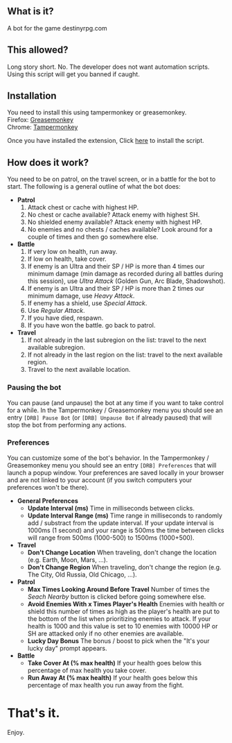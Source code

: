 ## What is it?
A bot for the game destinyrpg.com

## This allowed?
Long story short. No. The developer does not want automation scripts.  
Using this script will get you banned if caught.

## Installation
You need to install this using tampermonkey or greasemonkey.  
Firefox: [Greasemonkey](https://addons.mozilla.org/en-US/firefox/addon/greasemonkey/)  
Chrome: [Tampermonkey](https://chrome.google.com/webstore/detail/tampermonkey/dhdgffkkebhmkfjojejmpbldmpobfkfo?hl=en)  
  
Once you have installed the extension, Click [here](https://github.com/LenAnderson/DestinyRPG-Bot/raw/master/DestinyBot.user.js) to install the script.

## How does it work?
You need to be on patrol, on the travel screen, or in a battle for the bot to start.
The following is a general outline of what the bot does:

- **Patrol**
  1. Attack chest or cache with highest HP.
  2. No chest or cache available? Attack enemy with highest SH.
  3. No shielded enemy available? Attack enemy with highest HP.
  4. No enemies and no chests / caches available? Look around for a couple of times and then go somewhere else.
- **Battle**
  1. If very low on health, run away.
  2. If low on health, take cover.
  3. If enemy is an Ultra and their SP / HP is more than 4 times our minimum damage (min damage as recorded during all battles during this session), use *Ultra Attack* (Golden Gun, Arc Blade, Shadowshot).
  4. If enemy is an Ultra and their SP / HP is more than 2 times our minimum damage, use *Heavy Attack*.
  5. If enemy has a shield, use *Special Attack*.
  6. Use *Regular Attack*.
  7. If you have died, respawn.
  8. If you have won the battle. go back to patrol.
- **Travel**
  1. If not already in the last subregion on the list: travel to the next available subregion.
  2. If not already in the last region on the list: travel to the next available region.
  3. Travel to the next available location.

### Pausing the bot
You can pause (and unpause) the bot at any time if you want to take control for a while.
In the Tampermonkey / Greasemonkey menu you should see an entry `[DRB] Pause Bot` (or `[DRB] Unpause Bot` if already paused) that will stop the bot from performing any actions.
  
### Preferences
You can customize some of the bot's behavior. In the Tampermonkey / Greasemonkey menu you should see an entry `[DRB] Preferences` that will launch a popup window. Your preferences are saved locally in your browser and are not linked to your account (if you switch computers your preferences won't be there).

- **General Preferences**
  - **Update Interval (ms)** Time in milliseconds between clicks.
  - **Update Interval Range (ms)** Time range in milliseconds to randomly add / substract from the update interval. If your update interval is 1000ms (1 second) and your range is 500ms the time between clicks will range from 500ms (1000-500) to 1500ms (1000+500).
- **Travel**
  - **Don't Change Location** When traveling, don't change the location (e.g. Earth, Moon, Mars, ...).
  - **Don't Change Region** When traveling, don't change the region (e.g. The City, Old Russia, Old Chicago, ...).
- **Patrol**
  - **Max Times Looking Around Before Travel** Number of times the *Seach Nearby* button is clicked before going somewhere else.
  - **Avoid Enemies With x Times Player's Health** Enemies with health or shield this number of times as high as the player's health are put to the bottom of the list when prioritizing enemies to attack. If your health is 1000 and this value is set to 10 enemies with 10000 HP or SH are attacked only if no other enemies are available.
  - **Lucky Day Bonus** The bonus / boost to pick when the "It's your lucky day" prompt appears.
- **Battle**
  - **Take Cover At (% max health)** If your health goes below this percentage of max health you take cover.
  - **Run Away At (% max health)** If your health goes below this percentage of max health you run away from the fight.

  
# That's it.  
Enjoy.
